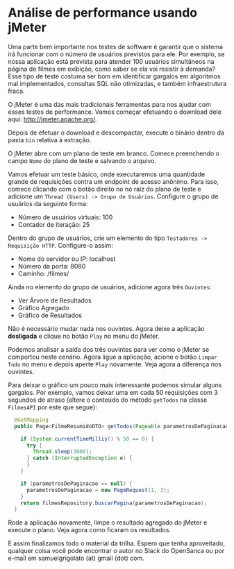 # Análise de performance usando jMeter

Uma parte bem importante nos testes de software é garantir que o sistema irá funcionar com
o número de usuários previstos para ele. Por exemplo, se nossa aplicação está prevista para atender 100 usuários simultâneos na página de filmes em exibição, como saber se ela
vai resistir à demanda? Esse tipo de teste costuma ser bom em identificar gargalos em
algoritmos mal implementados, consultas SQL não otimizadas, e também infraestrutura fraca.

O jMeter é uma das mais tradicionais ferramentas para nos ajudar com esses testes de
performance. Vamos começar efetuando o download dele aqui: http://jmeter.apache.org/.

Depois de efetuar o download e descompactar, execute o binário dentro da pasta `bin`
relativa à extração.

O jMeter abre com um plano de teste em branco. Comece preenchendo o campo `Nome` do
plano de teste e salvando o arquivo.

Vamos efetuar um teste básico, onde executaremos uma quantidade grande de requisições
contra um endpoint de acesso anônimo. Para isso, comece clicando com o botão direito
no nó raíz do plano de teste e adicione um `Thread (Users) -> Grupo de Usuários`.
Configure o grupo de usuários da seguinte forma:

* Número de usuários virtuais: 100
* Contador de iteração: 25

Dentro do grupo de usuários, crie um elemento do tipo `Testadores -> Requisição HTTP`.
Configure-o assim:

* Nome do servidor ou IP: localhost
* Número da porta: 8080
* Caminho: /filmes/

Ainda no elemento do grupo de usuários, adicione agora três `Ouvintes`:

* Ver Árvore de Resultados
* Gráfico Agregado
* Gráfico de Resultados

Não é necessário mudar nada nos ouvintes. Agora deixe a aplicação **desligada** e clique
no botão `Play` no menu do jMeter.

Podemos analisar a saída dos três ouvintes para ver como o jMeter se comportou neste
cenário. Agora ligue a aplicação, acione o botão `Limpar Tudo` no menu e depois aperte
`Play` novamente. Veja agora a diferença nos ouvintes.

Para deixar o gráfico um pouco mais interessante podemos simular alguns gargalos. Por
exemplo, vamos deixar uma em cada 50 requisições com 3 segundos de atraso (altere
o conteúdo do método `getTodos` na classe `FilmesAPI` por este que segue):

```java
  @GetMapping
  public Page<FilmeResumidoDTO> getTodos(Pageable parametrosDePaginacao) {

    if (System.currentTimeMillis() % 50 == 0) {
      try {
        Thread.sleep(3000);
      } catch (InterruptedException e) {
      }
    }

    if (parametrosDePaginacao == null) {
      parametrosDePaginacao = new PageRequest(1, 3);
    }
    return filmesRepository.buscarPagina(parametrosDePaginacao);
  }
```

Rode a aplicação novamente, limpe o resultado agregado do jMeter e execute o plano. Veja
agora como ficaram os resultados.

E assim finalizamos todo o material da trilha. Espero que tenha aproveitado, qualquer
coisa você pode encontrar o autor no Slack do OpenSanca ou por e-mail em
samuelgrigolato (at) gmail (dot) com.
